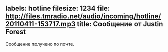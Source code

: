 labels: hotline
filesize: 1234
file: http://files.tmradio.net/audio/incoming/hotline/20110411-153717.mp3
title: Сообщение от Justin Forest
---
Сообщение получено по почте.